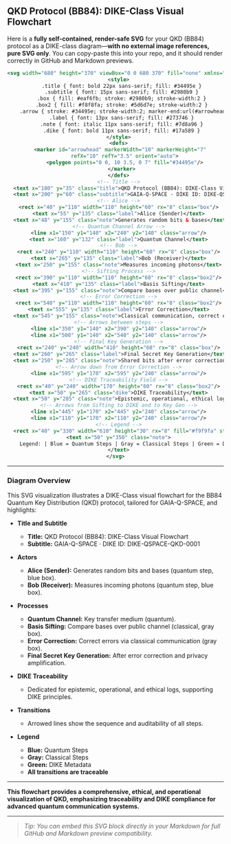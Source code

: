

## QKD Protocol (BB84): DIKE-Class Visual Flowchart

Here is a **fully self-contained, render-safe SVG** for your QKD (BB84) protocol as a DIKE-class diagram—**with no external image references, pure SVG only**. You can copy-paste this into your repo, and it should render correctly in GitHub and Markdown previews.

<div align="center">

```svg
<svg width="680" height="370" viewBox="0 0 680 370" fill="none" xmlns="http://www.w3.org/2000/svg">
  <style>
    .title { font: bold 22px sans-serif; fill: #34495e }
    .subtitle { font: 15px sans-serif; fill: #2980b9 }
    .box { fill: #eaf6fb; stroke: #2980b9; stroke-width:2 }
    .box2 { fill: #f8f8fa; stroke: #5d6d7e; stroke-width:2 }
    .arrow { stroke: #34495e; stroke-width:2; marker-end:url(#arrowhead) }
    .label { font: 13px sans-serif; fill: #273746 }
    .note { font: italic 11px sans-serif; fill: #7d8a96 }
    .dike { font: bold 11px sans-serif; fill: #17a589 }
  </style>
  <defs>
    <marker id="arrowhead" markerWidth="10" markerHeight="7" 
      refX="10" refY="3.5" orient="auto">
      <polygon points="0 0, 10 3.5, 0 7" fill="#34495e"/>
    </marker>
  </defs>
  <!-- Title -->
  <text x="180" y="35" class="title">QKD Protocol (BB84): DIKE-Class Visual Flowchart</text>
  <text x="200" y="60" class="subtitle">GAIA-Q-SPACE · DIKE ID: DIKE-QSPACE-QKD-0001</text>
  <!-- Alice -->
  <rect x="40" y="110" width="110" height="60" rx="8" class="box"/>
  <text x="55" y="135" class="label">Alice (Sender)</text>
  <text x="48" y="155" class="note">Generates random bits & bases</text>
  <!-- Quantum Channel Arrow -->
  <line x1="150" y1="140" x2="240" y2="140" class="arrow"/>
  <text x="160" y="132" class="label">Quantum Channel</text>
  <!-- Bob -->
  <rect x="240" y="110" width="110" height="60" rx="8" class="box"/>
  <text x="265" y="135" class="label">Bob (Receiver)</text>
  <text x="250" y="155" class="note">Measures incoming photons</text>
  <!-- Sifting Process -->
  <rect x="390" y="110" width="110" height="60" rx="8" class="box2"/>
  <text x="410" y="135" class="label">Basis Sifting</text>
  <text x="395" y="155" class="note">Compare bases over public channel</text>
  <!-- Error Correction -->
  <rect x="540" y="110" width="110" height="60" rx="8" class="box2"/>
  <text x="555" y="135" class="label">Error Correction</text>
  <text x="545" y="155" class="note">Classical communication, correct errors</text>
  <!-- Arrows between steps -->
  <line x1="350" y1="140" x2="390" y2="140" class="arrow"/>
  <line x1="500" y1="140" x2="540" y2="140" class="arrow"/>
  <!-- Final Key Generation -->
  <rect x="240" y="240" width="410" height="60" rx="8" class="box"/>
  <text x="260" y="265" class="label">Final Secret Key Generation</text>
  <text x="250" y="285" class="note">Shared bits after error correction, privacy amplification</text>
  <!-- Arrow down from Error Correction -->
  <line x1="595" y1="170" x2="595" y2="240" class="arrow"/>
  <!-- DIKE Traceability Field -->
  <rect x="40" y="240" width="170" height="60" rx="8" class="box2"/>
  <text x="50" y="265" class="dike">DIKE Traceability</text>
  <text x="50" y="285" class="note">Epistemic, operational, ethical log</text>
  <!-- Arrows from Sifting to DIKE and to Key Gen -->
  <line x1="445" y1="170" x2="445" y2="240" class="arrow"/>
  <line x1="110" y1="170" x2="110" y2="240" class="arrow"/>
  <!-- Legend -->
  <rect x="40" y="330" width="610" height="30" rx="8" fill="#f9f9fa" stroke="#bfc9d1" stroke-width="1"/>
  <text x="50" y="350" class="note">
    Legend: | Blue = Quantum Steps | Gray = Classical Steps | Green = DIKE Metadata | All transitions are traceable.
  </text>
</svg>
```

</div>

---

### Diagram Overview

This SVG visualization illustrates a DIKE-Class visual flowchart for the BB84 Quantum Key Distribution (QKD) protocol, tailored for GAIA-Q-SPACE, and highlights:

- **Title and Subtitle**
  - **Title:** QKD Protocol (BB84): DIKE-Class Visual Flowchart
  - **Subtitle:** GAIA-Q-SPACE · DIKE ID: DIKE-QSPACE-QKD-0001

- **Actors**
  - **Alice (Sender):** Generates random bits and bases (quantum step, blue box).
  - **Bob (Receiver):** Measures incoming photons (quantum step, blue box).

- **Processes**
  - **Quantum Channel:** Key transfer medium (quantum).
  - **Basis Sifting:** Compare bases over public channel (classical, gray box).
  - **Error Correction:** Correct errors via classical communication (gray box).
  - **Final Secret Key Generation:** After error correction and privacy amplification.

- **DIKE Traceability**
  - Dedicated for epistemic, operational, and ethical logs, supporting DIKE principles.

- **Transitions**
  - Arrowed lines show the sequence and auditability of all steps.

- **Legend**
  - **Blue:** Quantum Steps
  - **Gray:** Classical Steps
  - **Green:** DIKE Metadata
  - **All transitions are traceable**

---

**This flowchart provides a comprehensive, ethical, and operational visualization of QKD, emphasizing traceability and DIKE compliance for advanced quantum communication systems.**

---

> _Tip: You can embed this SVG block directly in your Markdown for full GitHub and Markdown preview compatibility._

